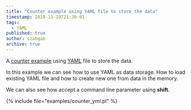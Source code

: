```yaml
---
title: "Counter example using YAML file to store the data"
timestamp: 2019-11-19T21:30:01
tags:
  - YAML
published: true
author: szabgab
archive: true
---
```



A [counter example](https://code-maven.com/counter) using [YAML](/yaml) file to store the data.


In this example we can see how to use YAML as data storage. How to load existing YAML
file and how to create new one from data in the memory.

We can also see how accept a command line parameter using **shift**.

{% include file="examples/counter_yml.pl" %}

